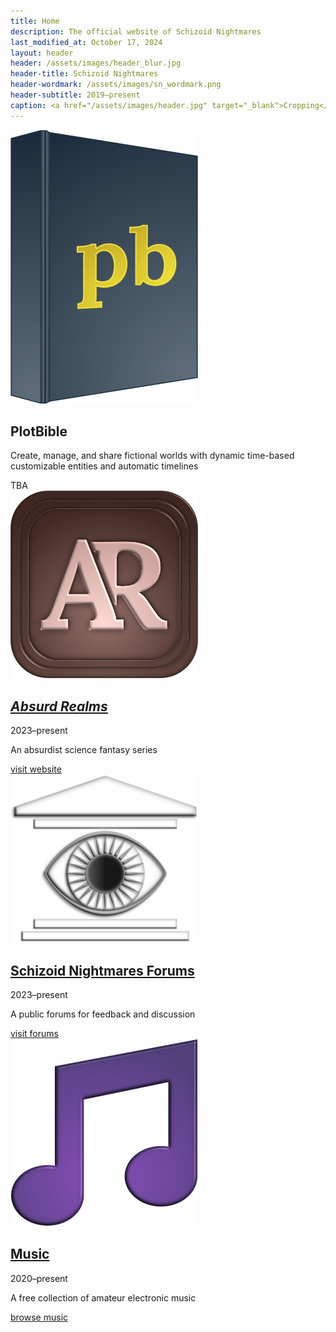 ```yaml
---
title: Home
description: The official website of Schizoid Nightmares
last_modified_at: October 17, 2024
layout: header
header: /assets/images/header_blur.jpg
header-title: Schizoid Nightmares
header-wordmark: /assets/images/sn_wordmark.png
header-subtitle: 2019–present
caption: <a href="/assets/images/header.jpg" target="_blank">Cropping</a> of the cover for <i>Anthology I</i> — art by <a href="https://vladmomotart.tumblr.com/" target="_blank">Vlad Momot</a> as a paid commission
---
```


<div class="feature" markdown=0>
    <img src="/assets/images/plotbible_icon_small.png" alt="PlotBible icon">
    <div>
        <h2>PlotBible</h2>
        <p>Create, manage, and share fictional worlds with dynamic time-based customizable entities and automatic timelines</p>
        <div>TBA</div>
    </div>
</div>

<div class="feature" markdown=0>
    <a href="https://absurdrealms.com/" target="_blank"><img src="/assets/images/ar_icon_small.png"></a>
    <div>
        <h2><i><a href="https://absurdrealms.com/" target="_blank">Absurd Realms</a></i></h2>
        <p class="cap">2023–present</p>
        <p>An absurdist science fantasy series</p>
        <div><a href="https://absurdrealms.com/" target="_blank">visit website</a></div>
    </div>
</div>

<div class="feature" markdown=0>
    <a href="https://schizoidnightmares.net/" target="_blank"><img src="/assets/images/snf_icon_2024_small.png"></a>
    <div>
        <h2><a href="https://schizoidnightmares.net/" target="_blank">Schizoid Nightmares Forums</a></h2>
        <p class="cap">2023–present</p>
        <p>A public forums for feedback and discussion</p>
        <div><a href="https://schizoidnightmares.net/" target="_blank">visit forums</a></div>
    </div>
</div>

<div class="feature" markdown=0>
    <a href="/music/"><img src="/assets/images/note_small.png"></a>
    <div>
        <h2><a href="/music/">Music</a></h2>
        <p class="cap">2020–present</p>
        <p>A free collection of amateur electronic music</p>
        <div><a href="/music/">browse music</a></div>
    </div>
</div>